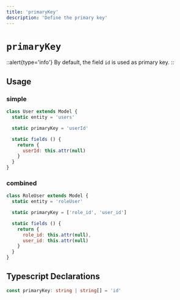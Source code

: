 ```yaml
---
title: 'primaryKey'
description: 'Define the primary key'
---
```


# `primaryKey`

::alert{type='info'}
By default, the field `id` is used as primary key.
::

## Usage

### simple

````js
class User extends Model {
  static entity = 'users'

  static primaryKey = 'userId'

  static fields () {
    return {
      userId: this.attr(null)
    }
  }
}
````

### combined

````js
class RoleUser extends Model {
  static entity = 'roleUser'

  static primaryKey = ['role_id', 'user_id']

  static fields () {
    return {
      role_id: this.attr(null),
      user_id: this.attr(null)
    }
  }
}

````

## Typescript Declarations
````ts
const primaryKey: string | string[] = 'id'
````
